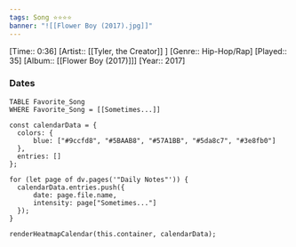 ```yaml
---
tags: Song ⭐⭐⭐⭐ 
banner: "![[Flower Boy (2017).jpg]]"
---
```

[Time:: 0:36]
[Artist:: [[Tyler, the Creator]] ]
[Genre:: Hip-Hop/Rap]
[Played:: 35]
[Album:: [[Flower Boy (2017)]]]
[Year:: 2017]
### Dates
````dataview
TABLE Favorite_Song
WHERE Favorite_Song = [[Sometimes...]]
````

  ```dataviewjs
const calendarData = { 
	colors: { 
		blue: ["#9ccfd8", "#5BAAB8", "#57A1BB", "#5da8c7", "#3e8fb0"] 
	}, 
	entries: [] 
}; 

for (let page of dv.pages('"Daily Notes"')) { 
	calendarData.entries.push({ 
		date: page.file.name, 
		intensity: page["Sometimes..."]
	}); 
} 

renderHeatmapCalendar(this.container, calendarData);
```
